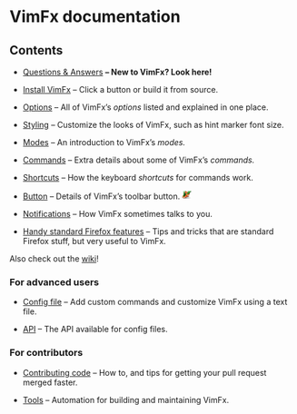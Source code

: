 # VimFx documentation

## Contents

- [Questions & Answers](questions-and-answers.md)
  **– New to VimFx? Look here!**

- [Install VimFx](installation.md)
  – Click a button or build it from source.

- [Options](options.md)
  – All of VimFx’s _options_ listed and explained in one place.

- [Styling](styling.md)
  – Customize the looks of VimFx, such as hint marker font size.

- [Modes](modes.md)
  – An introduction to VimFx’s _modes._

- [Commands](commands.md)
  – Extra details about some of VimFx’s _commands._

- [Shortcuts](shortcuts.md)
  – How the keyboard _shortcuts_ for commands work.

- [Button](button.md)
  – Details of VimFx’s toolbar button. ![button-icon]

- [Notifications](notifications.md)
  – How VimFx sometimes talks to you.

- [Handy standard Firefox features](handy-standard-firefox-features.md)
  – Tips and tricks that are standard Firefox stuff, but very useful to VimFx.

Also check out the [wiki](https://github.com/akhodakivskiy/VimFx/wiki)!

[button-icon]: ../extension/skin/icon16.png

### For advanced users

- [Config file](config-file.md)
  – Add custom commands and customize VimFx using a text file.

- [API](api.md)
  – The API available for config files.

### For contributors

- [Contributing code](CONTRIBUTING-CODE.md)
  – How to, and tips for getting your pull request merged faster.

- [Tools](tools.md)
  – Automation for building and maintaining VimFx.

